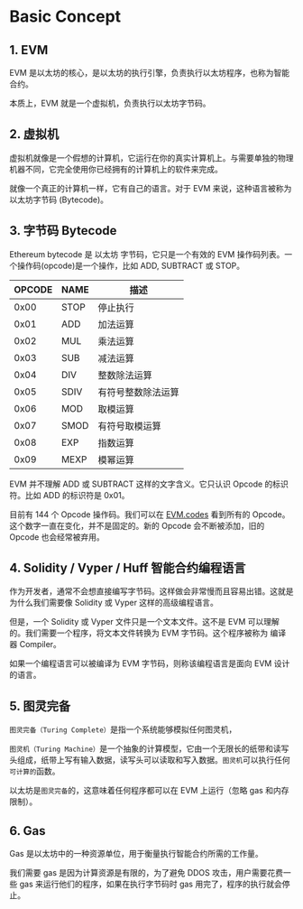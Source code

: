 # Basic Concept

## 1. EVM

EVM 是以太坊的核心，是以太坊的执行引擎，负责执行以太坊程序，也称为智能合约。

本质上，EVM 就是一个虚拟机，负责执行以太坊字节码。

## 2. 虚拟机

虚拟机就像是一个假想的计算机，它运行在你的真实计算机上。与需要单独的物理机器不同，它完全使用你已经拥有的计算机上的软件来完成。

就像一个真正的计算机一样，它有自己的语言。对于 EVM 来说，这种语言被称为 以太坊字节码 (Bytecode)。

## 3. 字节码 Bytecode

Ethereum bytecode 是 以太坊 字节码，它只是一个有效的 EVM 操作码列表。一个操作码(opcode)是一个操作，比如 ADD, SUBTRACT 或 STOP。

| OPCODE | NAME | 描述               |
| ------ | ---- | ------------------ |
| 0x00   | STOP | 停止执行           |
| 0x01   | ADD  | 加法运算           |
| 0x02   | MUL  | 乘法运算           |
| 0x03   | SUB  | 减法运算           |
| 0x04   | DIV  | 整数除法运算       |
| 0x05   | SDIV | 有符号整数除法运算 |
| 0x06   | MOD  | 取模运算           |
| 0x07   | SMOD | 有符号取模运算     |
| 0x08   | EXP  | 指数运算           |
| 0x09   | MEXP | 模幂运算           |

EVM 并不理解 ADD 或 SUBTRACT 这样的文字含义。它只认识 Opcode 的标识符。比如 ADD 的标识符是 0x01。

目前有 144 个 Opcode 操作码。我们可以在 [EVM.codes](https://www.evm.codes/?fork=cancun) 看到所有的 Opcode。这个数字一直在变化，并不是固定的。新的 Opcode 会不断被添加，旧的 Opcode 也会经常被弃用。


## 4. Solidity / Vyper / Huff 智能合约编程语言

作为开发者，通常不会想直接编写字节码。这样做会非常慢而且容易出错。这就是为什么我们需要像 Solidity 或 Vyper 这样的高级编程语言。

但是，一个 Solidity 或 Vyper 文件只是一个文本文件。这不是 EVM 可以理解的。我们需要一个程序，将文本文件转换为 EVM 字节码。这个程序被称为 编译器 Compiler。

如果一个编程语言可以被编译为 EVM 字节码，则称该编程语言是面向 EVM 设计的语言。



## 5. 图灵完备

`图灵完备（Turing Complete）`是指一个系统能够模拟任何图灵机，

`图灵机（Turing Machine）`是一个抽象的计算模型，它由一个无限长的纸带和读写头组成，纸带上写有输入数据，读写头可以读取和写入数据。`图灵机`可以执行任何`可计算的`函数。

以太坊是`图灵完备`的，这意味着任何程序都可以在 EVM 上运行（忽略 gas 和内存限制）。


## 6. Gas

Gas 是以太坊中的一种资源单位，用于衡量执行智能合约所需的工作量。

我们需要 gas 是因为计算资源是有限的，为了避免 DDOS 攻击，用户需要花费一些 gas 来运行他们的程序，如果在执行字节码时 gas 用完了，程序的执行就会停止。
